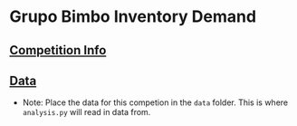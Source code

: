 # Grupo Bimbo Inventory Demand

## [Competition Info](https://www.kaggle.com/c/grupo-bimbo-inventory-demand)
 
## [Data](https://www.kaggle.com/c/grupo-bimbo-inventory-demand/data)
  - Note: Place the data for this competion in the `data` folder. This is where `analysis.py` will read in data from.


